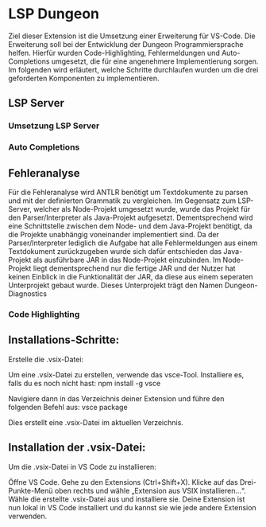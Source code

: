 # LSP Dungeon
Ziel dieser Extension ist die Umsetzung einer Erweiterung für VS-Code. Die Erweiterung soll bei der Entwicklung der Dungeon Programmiersprache helfen. Hierfür wurden Code-Highlighting, Fehlermeldungen und Auto-Completions umgesetzt, die für eine angenehmere Implementierung sorgen. Im folgenden wird erläutert, welche Schritte durchlaufen wurden um die drei geforderten Komponenten zu implementieren. 
## LSP Server

### Umsetzung LSP Server

### Auto Completions

## Fehleranalyse
Für die Fehleranalyse wird ANTLR benötigt um Textdokumente zu parsen und mit der definierten Grammatik zu vergleichen. Im Gegensatz zum LSP-Server, welcher als Node-Projekt umgesetzt wurde, wurde das Projekt für den Parser/Interpreter als Java-Projekt aufgesetzt. Dementsprechend wird eine Schnittstelle zwischen dem Node- und dem Java-Projekt benötigt, da die Projekte unabhängig voneinander implementiert sind. Da der Parser/Interpreter lediglich die Aufgabe hat alle Fehlermeldungen aus einem Textdokument zurückzugeben wurde sich dafür entschieden das Java-Projekt als ausführbare JAR in das Node-Projekt einzubinden. Im Node-Projekt liegt dementsprechend nur die fertige JAR und der Nutzer hat keinen Einblick in die Funktionalität der JAR, da diese aus einem seperaten Unterprojekt gebaut wurde. Dieses Unterprojekt trägt den Namen Dungeon-Diagnostics

### Code Highlighting


## Installations-Schritte:

Erstelle die .vsix-Datei:

Um eine .vsix-Datei zu erstellen, verwende das vsce-Tool. Installiere es, falls du es noch nicht hast:
npm install -g vsce

Navigiere dann in das Verzeichnis deiner Extension und führe den folgenden Befehl aus:
vsce package

Dies erstellt eine .vsix-Datei im aktuellen Verzeichnis.

## Installation der .vsix-Datei:

Um die .vsix-Datei in VS Code zu installieren:

Öffne VS Code.
Gehe zu den Extensions (Ctrl+Shift+X).
Klicke auf das Drei-Punkte-Menü oben rechts und wähle „Extension aus VSIX installieren...“.
Wähle die erstellte .vsix-Datei aus und installiere sie.
Deine Extension ist nun lokal in VS Code installiert und du kannst sie wie jede andere Extension verwenden.



